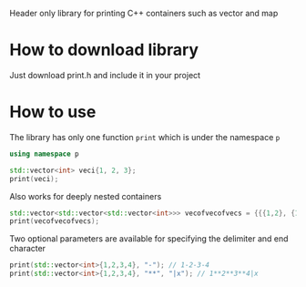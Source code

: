 Header only library for printing C++ containers such as vector and map

# How to download library
Just download print.h and include it in your project

# How to use
The library has only one function ```print``` which is under the namespace ```p```
```cpp
using namespace p

std::vector<int> veci{1, 2, 3};
print(veci);
```
Also works for deeply nested containers
```cpp
std::vector<std::vector<std::vector<int>>> vecofvecofvecs = {{{1,2}, {1,4}}, {{2,5}, {4,2}}}
print(vecofvecofvecs);
```
Two optional parameters are available for specifying the delimiter and end character 
```cpp
print(std::vector<int>{1,2,3,4}, "-"); // 1-2-3-4
print(std::vector<int>{1,2,3,4}, "**", "|x"); // 1**2**3**4|x
```